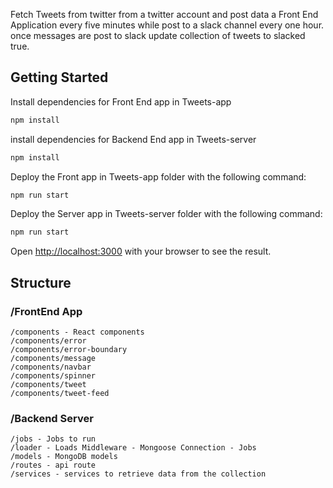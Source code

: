 
Fetch Tweets from twitter from a twitter account and post data a Front End Application every five minutes while post to a slack channel every one hour.
once messages are post to slack update collection of tweets to slacked true. 

## Getting Started


Install dependencies for Front End app in Tweets-app

```bash
npm install
```

install dependencies for Backend End app in Tweets-server

```bash
npm install
```

Deploy the Front app in Tweets-app folder with the following command:

```bash
npm run start
```

Deploy the  Server app in Tweets-server folder with the following command:

```bash
npm run start
```

Open [http://localhost:3000](http://localhost:3000) with your browser to see the result.


## Structure

### /FrontEnd App

    /components - React components
    /components/error
    /components/error-boundary
    /components/message
    /components/navbar
    /components/spinner
    /components/tweet
    /components/tweet-feed


### /Backend Server

    /jobs - Jobs to run
    /loader - Loads Middleware - Mongoose Connection - Jobs
    /models - MongoDB models
    /routes - api route
    /services - services to retrieve data from the collection

  

